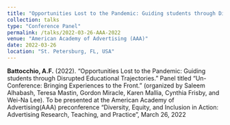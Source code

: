 ```yaml
---
title: "Opportunities Lost to the Pandemic: Guiding students through Disrupted Educational Trajectories"
collection: talks
type: "Conference Panel"
permalink: /talks/2022-03-26-AAA-2022
venue: "American Academy of Advertising (AAA)"
date: 2022-03-26
location: "St. Petersburg, FL, USA"
---
```


<b>Battocchio, A.F.</b> (2022). “Opportunities Lost to the Pandemic: Guiding students through Disrupted Educational Trajectories.”  Panel titled “Un-Conference: Bringing Experiences to the Front.” (organized by  Saleem Alhabash, Teresa Mastin, Gordon Miracle, Karen Mallia, Cynthia Frisby, and Wei-Na Lee). To be presented at the American Academy of Advertising(AAA) preconference “Diversity, Equity, and Inclusion in Action: Advertising Research, Teaching, and Practice”, March 26, 2022
